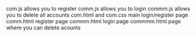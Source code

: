 com.js allows you to register
comm.js allows you to login
commm.js allows you to delete all accounts 
com.html and com.css main login/register page
comm.html register page
commm.html login page
commmm.html page where you can delete acounts
